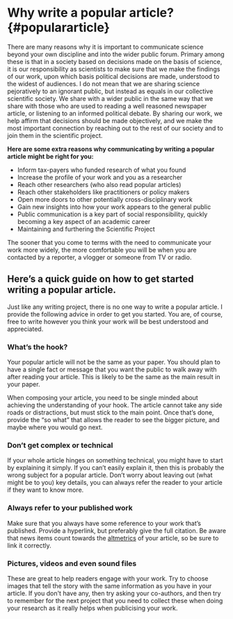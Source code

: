 # Why write a popular article? {#populararticle}

There are many reasons why it is important to communicate science beyond your own discipline and into the wider public forum. Primary among these is that in a society based on decisions made on the basis of science, it is our responsibility as scientists to make sure that we make the findings of our work, upon which basis political decisions are made, understood to the widest of audiences. I do not mean that we are sharing science pejoratively to an ignorant public, but instead as equals in our collective scientific society. We share with a wider public in the same way that we share with those who are used to reading a well reasoned newspaper article, or listening to an informed political debate. By sharing our work, we help affirm that decisions should be made objectively, and we make the most important connection by reaching out to the rest of our society and to join them in the scientific project. 

**Here are some extra reasons why communicating by writing a popular article might be right for you:**

- Inform tax-payers who funded research of what you found
- Increase the profile of your work and you as a researcher
- Reach other researchers (who also read popular articles)
- Reach other stakeholders like practitioners or policy makers
- Open more doors to other potentially cross-disciplinary work
- Gain new insights into how your work appears to the general public
- Public communication is a key part of social responsibility, quickly becoming a key aspect of an academic career
- Maintaining and furthering the Scientific Project

The sooner that you come to terms with the need to communicate your work more widely, the more comfortable you will be when you are contacted by a reporter, a vlogger or someone from TV or radio. 

## Here’s a quick guide on how to get started writing a popular article.

Just like any writing project, there is no one way to write a popular article. I provide the following advice in order to get you started. You are, of course, free to write however you think your work will be best understood and appreciated.

### What’s the hook?
Your popular article will not be the same as your paper. You should plan to have a single fact or message that you want the public to walk away with after reading your article. This is likely to be the same as the main result in your paper. 

When composing your article, you need to be single minded about achieving the understanding of your hook. The article cannot take any side roads or distractions, but must stick to the main point. Once that’s done, provide the “so what” that allows the reader to see the bigger picture, and maybe where you would go next.

### Don’t get complex or technical
If your whole article hinges on something technical, you might have to start by explaining it simply. If you can’t easily explain it, then this is probably the wrong subject for a popular article. Don’t worry about leaving out (what might be to you) key details, you can always refer the reader to your article if they want to know more. 

### Always refer to your published work
Make sure that you always have some reference to your work that’s published. Provide a hyperlink, but preferably give the full citation. Be aware that news items count towards the [altmetrics](#altmetrics) of your article, so be sure to link it correctly. 

### Pictures, videos and even sound files
These are great to help readers engage with your work. Try to choose images that tell the story with the same information as you have in your article. If you don't have any, then try asking your co-authors, and then try to remember for the next project that you need to collect these when doing your research as it really helps when publicising your work.
